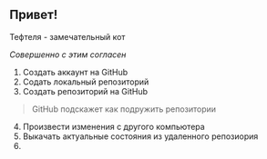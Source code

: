 ## Привет!
Тефтеля - замечательный кот

*Совершенно с этим согласен*

1. Создать аккаунт на GitHub
2. Содать локальный репозиторий
3. Создать репозиторий на GitHub
> GitHub подскажет как подружить репозитории
4. Произвести изменения с другого компьютера
5. Выкачать актуальные состояния из удаленного репозиория
6. 